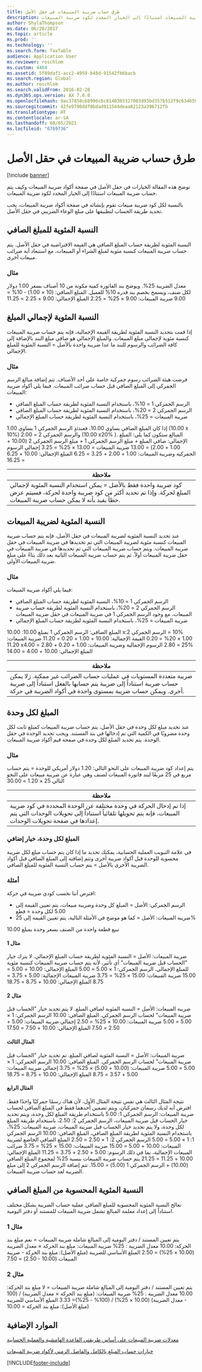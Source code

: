 ```yaml
---
title: طرق حساب ضريبة المبيعات في حقل الأصل
description: توضح هذه المقالة الخيارات في حقل الأصل في صفحة أكواد ضريبة المبيعات وكيف يتم حساب ضريبة المبيعات استنادًا إلى الخيار المحدد لكود ضريبة المبيعات.
author: ShylaThompson
ms.date: 06/20/2017
ms.topic: article
ms.prod: ''
ms.technology: ''
ms.search.form: TaxTable
audience: Application User
ms.reviewer: roschlom
ms.custom: 4464
ms.assetid: 5f89daf1-acc2-4959-b48d-91542fb6bacb
ms.search.region: Global
ms.author: roschlom
ms.search.validFrom: 2016-02-28
ms.dyn365.ops.version: AX 7.0.0
ms.openlocfilehash: 9ac37858c68996c6c8140303327003d93bd357b512f9c634650b7e9df1284496
ms.sourcegitcommit: 42fe9790ddf0bdad911544deaa82123a396712fb
ms.translationtype: HT
ms.contentlocale: ar-SA
ms.lasthandoff: 08/05/2021
ms.locfileid: "6769736"
---
```

# <a name="sales-tax-calculation-methods-in-the-origin-field"></a>طرق حساب ضريبة المبيعات في حقل الأصل

[!include [banner](../includes/banner.md)]

توضح هذه المقالة الخيارات في حقل الأصل في صفحة أكواد ضريبة المبيعات وكيف يتم حساب ضريبة المبيعات استنادًا إلى الخيار المحدد لكود ضريبة المبيعات.

بالنسبة لكل كود ضريبة مبيعات تقوم بإنشائه في صفحة أكواد ضريبة المبيعات، يجب تحديد طريقة الحساب لتطبيقها على مبلغ الوعاء الضريبي في حقل الأصل.

## <a name="percentage-of-net-amount"></a>النسبة المئوية للمبلغ الصافي
النسبة المئوية لطريقة حساب المبلغ الصافي هي القيمة الافتراضية في حقل الأصل. يتم حساب ضريبة المبيعات كنسبة مئوية لمبلغ الشراء أو المبيعات، مع استبعاد أية ضرائب مبيعات أخرى.
### <a name="example"></a>مثال

معدل الضريبة 25%. ويوضح بند الفاتورة كمية مكونة من 10 أصناف بسعر 1.00 دولار لكل صنف، ويسمح بخصم بند قدره 10% للعميل. المبلغ الصافي: (10 × 1.00) - 10% = 9.00 ضريبة المبيعات: 9.00 × 25% = 2.25 المبلغ الإجمالي: 9.00 + 2.25 = 11.25

## <a name="percentage-of-gross-amount"></a> النسبة المئوية لإجمالي المبلغ
إذا قمت بتحديد النسبة المئوية لطريقة القيمة الإجمالية، فإنه يتم حساب ضريبة المبيعات كنسبة مئوية لإجمالي مبلغ المبيعات. والمبلغ الإجمالي هو صافي مبلغ البند بالإضافة إلى كافة الضرائب والرسوم للبند ما عدا ضريبة واحدة بالأصل = النسبة المئوية للمبلغ الإجمالي.
### <a name="example"></a>مثال

فرضت هيئة الضرائب رسوم جمركية خاصة على أحد الأصناف. تتم إضافة مبالغ الرسم الجمركي إلى المبلغ الصافي قبل حساب ضرائب المبيعات. فيما يلي أكواد ضريبة المبيعات:
-   الرسم الجمركي 1 = 10%، باستخدام النسبة المئوية لطريقة حساب المبلغ الصافي
-   الرسم الجمركي 2 = 20%، باستخدام النسبة المئوية لطريقة حساب المبلغ الصافي
-   ضريبة المبيعات = 25%، باستخدام النسبة المئوية لطريقة حساب المبلغ الإجمالي

إذا كان المبلغ الصافي يساوي 10.00، فعندئذٍ الرسم الجمركي 1 يساوي 1.00 (10.00 x‏ 10%) والرسم الجمركي 2 = 2.00 (10.00 x‏ 20%). المبالغ ستكون كما يلي: المبلغ الإجمالي: صافي المبلغ + مبلغ الرسم الجمركي 1 + مبلغ الرسم الجمركي 2 (10.00 + 1.00 + 2.00) = 13.00 ضريبة المبيعات = 13.00 × 25% = 3.25 إجمالي الرسوم الجمركية وضريبة المبيعات: 1.00 + 2.00 + 3.25 = 6.25 المبلغ الإجمالي: 10.00 + 6.25 = 16.25

| **ملاحظة**                                                                                                                                                                                                                 |
|--------------------------------------------------------------------------------------------------------------------------------------------------------------------------------------------------------------------------|
| كود ضريبة واحدة فقط بالأصل = يمكن استخدام النسبة المئوية لإجمالي المبلغ لحركة. وإذا تم تحديد أكثر من كود ضريبة واحدة لحركة، فسيتم عرض خطأ يفيد بأنه لا يمكن حساب ضريبة المبيعات. |


## <a name="percentage-of-sales-tax"></a>النسبة المئوية لضريبة المبيعات

عند تحديد النسبة المئوية لضريبة المبيعات في حقل الأصل، فإنه يتم حساب ضريبة المبيعات كنسبة مئوية لضريبة المبيعات التي تم تحديدها في ضريبة المبيعات في حقل ضريبة المبيعات. ويتم حساب ضريبة المبيعات التي تم تحديدها في ضريبة المبيعات في حقل ضريبة المبيعات أولاً. ثم يتم حساب ضريبة المبيعات الثانية بعد ذلك بناءً على مبلغ ضريبة المبيعات الأولى.
### <a name="example"></a>مثال

فيما يلي أكواد ضريبة المبيعات:
-   الرسم الجمركي 1 = 10%، النسبة المئوية لطريقة حساب المبلغ الصافي
-   الرسم الجمركي 2 = 20%، باستخدام النسبة المئوية لطريقة حساب ضريبة المبيعات، مع وجود الرسم الجمركي 1 في ضريبة المبيعات في حقل ضريبة المبيعات
-   ضريبة المبيعات = 25%، باستخدام النسبة المئوية لطريقة حساب المبلغ الإجمالي

المبلغ الصافي: الرسم الجمركي 1 بمبلغ 10.00: 10.00 x‏ 10% = الرسم الجمركي 2: 1.00 × 20% = 0.20 القيمة الإجمالية: 10.00 + 1.00 + 0.20 = 11.20 ضريبة المبيعات: 11.20 x‏ 25% = 2.80 الرسوم الإجمالية وضريبة المبيعات: 1.00 + 0.20 + 2.80 = 4.00 المبلغ الإجمالي: 10.00 + 4.00 = 14.00

| **ملاحظة**                                                                                                                                                                                                                    |
|-----------------------------------------------------------------------------------------------------------------------------------------------------------------------------------------------------------------------------|
| ضريبة متعددة المستويات في عمليات حساب الضرائب غير ممكنة. زلا يمكن حساب ضريبة استناداً إلى ضريبة يتم حسابها بالفعل استناداً إلى ضريبة أخرى. ويمكن حساب ضريبة بمستوى واحدة في أكواد الضريبة في حركة. |

## <a name="amount-per-unit"></a> المبلغ لكل وحدة
عند تحديد مبلغ لكل وحدة في حقل الأصل، يتم حساب ضريبة المبيعات كمبلغ ثابت لكل وحدة مضروبًا في الكمية التي تم إدخالها في بند المستند. ويجب تحديد الوحدة في حقل الوحدة. يتم تحديد المبلغ لكل وحدة في صفحة قيم أكواد ضريبة المبيعات.
### <a name="example"></a>مثال

يتم إعداد كود ضريبة المبيعات على النحو التالي: 1.20 دولار أمريكي للوحدة = يتم حساب مربع في 25 مربعًا لبند فاتورة المبيعات لصنف وهي عبارة عن ضريبة مبيعات على النحو التالي 25 × 1.20 = 30.00

| **ملاحظة**                                                                                                                                                                                                 |
|----------------------------------------------------------------------------------------------------------------------------------------------------------------------------------------------------------|
| إذا تم إدخال الحركة في وحدة مختلفة عن الوحدة المحددة في كود ضريبة المبيعات، فإنه يتم تحويلها تلقائياً استناداً إلى تحويلات الوحدات التي يتم إعدادها في صفحة تحويلات الوحدات. |

###  <a name="amount-per-unit-additional-option"></a> المبلغ لكل وحدة، خيار إضافي

في علامة التبويب العملية الحسابية، يمكنك تحديد ما إذا كان يتم حساب مبلغ لكل ضريبة محسوبة للوحدة قبل أكواد ضريبة أخرى وتتم إضافته إلى المبلغ الصافي قبل أكواد الضريبة الأخرى بالأصل = يتم حساب النسبة المئوية للمبلغ الصافي.

### <a name="examples"></a>أمثلة

افترض أننا نحسب كودي ضريبة في حركة:

-   الرسم الجمركي: الأصل = المبلغ كل وحدة وضريبة مبيعات، يتم تعيين القيمة إلى 5.00 لكل وحدة = قطع
-   ضريبة المبيعات: الأصل = كما هو موضح في الأمثلة التالية، يتم تعيين القيمة إلى 25%

نبيع قطعة واحدة من الصنف بسعر وحدة بمبلغ 10.00
#### <a name="example-1"></a>مثال 1

ضريبة المبيعات: الأصل = النسبة المئوية لطريقة حساب المبلغ الإجمالي. لا يترك خيار "الحساب قبل ضريبة المبيعات‬" أي تأثير، لأنه يتم حساب ضريبة المبيعات كنسبة مئوية للمبلغ الإجمالي. الرسم الجمركي: 1 × 5.00 = 5.00 المبلغ الإجمالي: 10.00 + 5.00 = 15.00 ضريبة المبيعات: 15.00 × 25% = 3.75 ضريبة المبيعات الإجمالية: 5.00 + 3.75 = 8.75 المبلغ الإجمالي: 10.00 + 8.75 = 18.75

#### <a name="example-2"></a>مثال 2

ضريبة المبيعات: الأصل = النسبة المئوية لصافي المبلغ. لا يتم تحديد خيار "الحساب قبل ضريبة المبيعات‬" لحساب الرسم الجمركي. المبلغ الصافي: 10.00 الرسم الجمركي: 1 × 5.00 = 5.00 ضريبة المبيعات: 10.00 × 25% = 2.50 إجمالي ضريبة المبيعات: 5.00 + 2.50 = 7.50 المبلغ الإجمالي: 10.00 + 7.50 = 17.50

#### <a name="example-3"></a>المثال الثالث

ضريبة المبيعات: الأصل = النسبة المئوية لصافي المبلغ. تم تحديد خيار "الحساب قبل ضريبة المبيعات‬" لحساب الرسم الجمركي. المبلغ الصافي: 10.00 الرسم الجمركي: 1 × 5.00 = 5.00 ضريبة المبيعات: (10.00 + 5.00) × 25% = 3.75 إجمالي ضريبة المبيعات: 5.00 + 3.57 = 8.75 المبلغ الإجمالي: 10.00 + 8.75 = 18.75

#### <a name="example-4"></a>المثال الرابع

نتيجة المثال الثالث هي نفس نتيجة المثال الأول، لأن هناك رسمًا جمركيًا واحدًا فقط. افترض أنه لديك رسمان جمركيان، ويتم تضمين أحدهما فقط في المبلغ الصافي لحساب ضريبة المبيعات: الرسم الجمركي 1: 5.00 باستخدام طريقة المبلغ لكل وحدة، ويتم تحديد خيار الحساب قبل ضريبة المبيعات، الرسم الجمركي 2: 2.50، باستخدام طريقة المبلغ لكل وحدة، ولا يتم تحديد خيار الحساب قبل ضريبة المبيعات، ضريبة المبيعات: 25%، باستخدام النسبة المئوية لطريقة المبلغ الصافي، المبلغ الصافي: 10.00 الرسم الجمركي 1: 1 × 5.00 = 5.00 الرسم الجمركي 2: 1 × 2.50 = 2.50 المبلغ الصافي الخاضع لضريبة المبيعات: 10.00 + 5.00 = 15.00 ضريبة المبيعات: 15.00 × 25% = 3.75 ضرائب المبيعات الإجمالية، بما في ذلك الرسوم: 5.00 + 2.50 + 3.75 = 11.25 المبلغ الإجمالي: 10.00 + 11.25 = 21.25 يتم حساب ضريبة المبيعات بنسبة 25% لمجموع المبلغ الصافي (10.00) + الرسم الجمركي 1 (5.00) = 15.00. تتم إضافة الرسم الجمركي 2 إلى مبلغ الضريبة لعد حساب ضريبة المبيعات.

## <a name="calculated-percentage-of-net-amount"></a> النسبة المئوية المحسوبة من المبلغ الصافي
تعالج النسبة المئوية المحسوبة للمبلغ الصافي عملية حساب الضريبة بشكل مختلف استناداً إلى إعداد معلمة المبالغ تشمل ضريبة المبيعات للمستند أو دفتر اليومية.
### <a name="example-1"></a>مثال 1

يتم تعيين المستند / دفتر اليومية إلى المبالغ شاملة ضريبة المبيعات = نعم مبلغ بند الحركة: 10.00 معدل الضريبة : 25% ضريبة المبيعات: مبلغ بند الحركة × معدل الضريبة (10.00 × 25%) = 2.50 المبلغ الأساسي للضريبة (مبلغ الأصل): مبلغ بند الحركة - ضريبة المبيعات (10.00 - 2.50) = 7.50

### <a name="example-2"></a>مثال 2

يتم تعيين المستند / دفتر اليومية إلى المبالغ شاملة ضريبة المبيعات = لا مبلغ بند الحركة: 10.00 معدل الضريبة : 25% ضريبة المبيعات: (مبلغ بند الحركة × معدل الضريبة) / (100 - معدل الضريبة) (10.00 × 25%) / (100% - 25%)= 3.33 المبلغ الأساسي للضريبة (مبلغ الأصل): مبلغ بند الحركة = 10.00



## <a name="additional-resources"></a>الموارد الإضافية

[معدلات ضريبة المبيعات على أساس طريقتي القاعدة الهامشية والعملية الحسابية](marginal-base-field.md)

[خيارات حساب المبلغ بالكامل والفاصل الزمني لأكواد ضريبة المبيعات](whole-amount-interval-options-sales-tax-codes.md)





[!INCLUDE[footer-include](../../includes/footer-banner.md)]